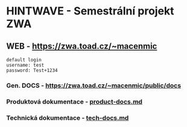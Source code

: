 # HINTWAVE - Semestrální projekt ZWA
## WEB - https://zwa.toad.cz/~macenmic
```plaintext
default login
username: test
password: Test+1234
```

### Gen. DOCS - https://zwa.toad.cz/~macenmic/public/docs

### Produktová dokumentace - [product-docs.md](product-docs.md)
### Technická dokumentace - [tech-docs.md](tech-docs.md)
